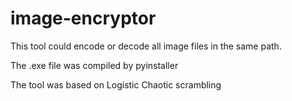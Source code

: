 # image-encryptor


This tool could encode or decode all image files in the same path.

The .exe file was compiled by pyinstaller

The tool was based on Logistic Chaotic scrambling
